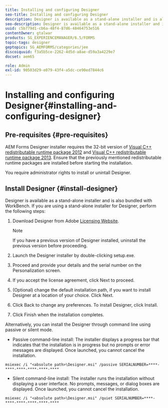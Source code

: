 ```yaml
---
title: Installing and configuring Designer
seo-title: Installing and configuring Designer
description: Designer is available as a stand-alone installer and is also bundled with Workbench. Learn how to install stand-alone Designer.  
seo-description: Designer is available as a stand-alone installer and is also bundled with Workbench. Learn how to install stand-alone Designer.  
uuid: c5b779d1-cb6a-48f4-87d6-48464753e516
contentOwner: gtalwar
products: SG_EXPERIENCEMANAGER/6.5/FORMS
topic-tags: designer
geptopics: SG_AEMFORMS/categories/jee
discoiquuid: f3a5b5ce-2262-4d5d-a8ae-d59a3a4229e7
docset: aem65

role: Admin
exl-id: 90503d29-e079-43f4-a5dc-ce90ed7844c6
---
```

# Installing and configuring Designer{#installing-and-configuring-designer}

## Pre-requisites {#pre-requisites}

AEM Forms Designer installer requires the 32-bit version of [Visual C++ redistributable runtime package 2012](https://support.microsoft.com/en-us/topic/the-latest-supported-visual-c-downloads-2647da03-1eea-4433-9aff-95f26a218cc0) and [Visual C++ redistributable runtime package 2013](https://support.microsoft.com/en-in/help/3179560/update-for-visual-c-2013-and-visual-c-redistributable-package). Ensure that the previously mentioned redistributable runtime packages are installed before starting the installation. 

You require administrator rights to install or unintall Designer.

## Install Designer {#install-designer}

Designer is available as a stand-alone installer and is also bundled with WorkBench. If you are using a stand-alone installer for Designer, perform the following steps:

1. Download Designer from Adobe [Licensing Website](https://licensing.adobe.com/).

   >[!NOTE]
   >
   >If you have a previous version of Designer installed, uninstall the previous version before proceeding.

1. Launch the Designer installer by double-clicking setup.exe.
1. Proceed and provide your details and the serial number on the Personalization screen.
1. If you accept the license agreement, click Next to proceed.
1. (Optional) change the default installation path, if you want to install Designer at a location of your choice. Click Next.
1. Click Back to change any preferences. To install Designer, click Install.
1. Click Finish when the installation completes.

Alternatively, you can install the Designer through command line using passive or silent mode.

* Passive command-line install: The installer displays a progress bar that indicates that the installation is in progress but no prompts or error messages are displayed. Once launched, you cannot cancel the installation.

```shell
msiexec /i "<absolute path>\Designer.msi" /passive SERIALNUMBER=****-****-****-****-****-****
```

* Silent command-line install: The installer runs the installation without displaying a user interface. No prompts, messages, or dialog boxes are displayed. Once launched, you cannot cancel the installation.

```shell
msiexec /i "<absolute path>\Designer.msi" /quiet SERIALNUMBER=****-****-****-****-****-****
```


